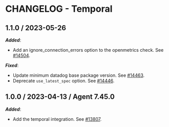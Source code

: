 # CHANGELOG - Temporal

## 1.1.0 / 2023-05-26

***Added***: 

* Add an ignore_connection_errors option to the openmetrics check. See [#14504](https://github.com/DataDog/integrations-core/pull/14504).

***Fixed***: 

* Update minimum datadog base package version. See [#14463](https://github.com/DataDog/integrations-core/pull/14463).
* Deprecate `use_latest_spec` option. See [#14446](https://github.com/DataDog/integrations-core/pull/14446).


## 1.0.0 / 2023-04-13 / Agent 7.45.0

***Added***: 

* Add the temporal integration. See [#13807](https://github.com/DataDog/integrations-core/pull/13807).


